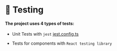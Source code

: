 # 🧪 Testing

#### The project uses 4 types of tests:

-   Unit Tests with `jest` [jest.config.ts](..\config\jest\jest.config.ts)

-   Tests for components with `React testing library`
